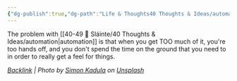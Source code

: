 ```yaml
---
{"dg-publish":true,"dg-path":"Life & Thoughts40 Thoughts & Ideas/automation.md","permalink":"/life-and-thoughts40-thoughts-and-ideas/automation/","title":"Automation","noteIcon":"","created":"2023-07-10T11:33:01","updated":"2023-07-27T21:20:07.494-04:00"}
---
```



The problem with [[40-49 🔅 Sláinte/40 Thoughts & Ideas/automation\|automation]] is that when you get TOO much of it, you're too hands off, and you don't spend the time on the ground that you need to in order to really get a feel for things.

*[Backlink](https://unsplash.com/photos/8gr6bObQLOI) | Photo by [Simon Kadula](https://unsplash.com/@simonkadula?utm_source=Obsidian%20Image%20Inserter%20Plugin&utm_medium=referral) on [Unsplash](https://unsplash.com/?utm_source=Obsidian%20Image%20Inserter%20Plugin&utm_medium=referral)*
